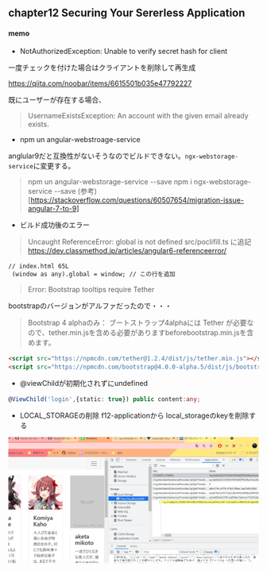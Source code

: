## chapter12 Securing Your Sererless Application

#### memo
-  NotAuthorizedException: Unable to verify secret hash for client

一度チェックを付けた場合はクライアントを削除して再生成

 https://qiita.com/noobar/items/6615501b035e47792227

 既にユーザーが存在する場合、
 > UsernameExistsException: An account with the given email already exists.


- npm un angular-webstroage-service

anglular9だと互換性がないそうなのでビルドできない。`ngx-webstorage-service`に変更する。
>npm un angular-webstorage-service --save
>npm i ngx-webstorage-service --save 
(参考)[https://stackoverflow.com/questions/60507654/migration-issue-angular-7-to-9]

- ビルド成功後のエラー
> Uncaught ReferenceError: global is not defined
src/poclifill.ts に追記
https://dev.classmethod.jp/articles/angular6-referenceerror/

```html
// index.html 65L
 (window as any).global = window; // この行を追加
```

> Error: Bootstrap tooltips require Tether

bootstrapのバージョンがアルファだったので・・・
> Bootstrap 4 alphaのみ：
> ブートストラップ4alphaには Tether が必要なので、tether.min.jsを含める必要がありますbeforebootstrap.min.jsを含めます。
```html
<script src="https://npmcdn.com/tether@1.2.4/dist/js/tether.min.js"></script>
<script src="https://npmcdn.com/bootstrap@4.0.0-alpha.5/dist/js/bootstrap.min.js"></script>
```

- @viewChildが初期化されずにundefined

```ts
@ViewChild('login',{static: true}) public content:any;
```

- LOCAL_STORAGEの削除
f12-applicationから local_storageのkeyを削除する

![画像](.\images\cognito_2.png)